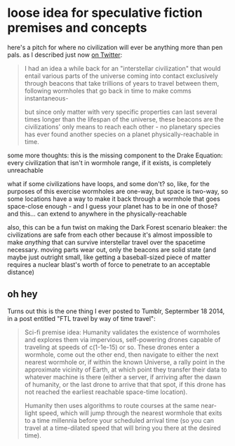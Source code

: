 # loose idea for speculative fiction premises and concepts

here's a pitch for where no civilization will ever be anything more than pen pals. as I described just now [on Twitter](https://twitter.com/stuartpb/status/1126644109538500608):

> I had an idea a while back for an "interstellar civilization" that would entail various parts of the universe coming into contact exclusively through beacons that take trillions of years to travel between them, following wormholes that go back in time to make comms instantaneous-
>
> but since only matter with very specific properties can last several times longer than the lifespan of the universe, these beacons are the civilizations' only means to reach each other - no planetary species has ever found another species on a planet physically-reachable in time.

some more thoughts: this is the missing component to the Drake Equation: every civilization that isn't in wormhole range, if it exists, is completely unreachable

what if some civilizations have loops, and some don't? so, like, for the purposes of this exercise wormholes are one-way, but space is two-way, so some locations have a way to make it back through a wormhole that goes space-close enough - and I guess your planet has to be in one of those? and this... can extend to anywhere in the physically-reachable

also, this can be a fun twist on making the Dark Forest scenario bleaker: the civilizations are safe from each other because it's almost impossible to make *anything* that can survive interstellar travel over the spacetime necessary. moving parts wear out, only the beacons are solid state (and maybe just outright small, like getting a baseball-sized piece of matter requires a nuclear blast's worth of force to penetrate to an acceptable distance)

## oh hey

Turns out this is the one thing I ever posted to Tumblr, Septermber 18 2014, in a post entitled "FTL travel by way of time travel":

> Sci-fi premise idea: Humanity validates the existence of wormholes and explores them via impervious, self-powering drones capable of traveling at speeds of c(1-1e-15) or so. These drones enter a wormhole, come out the other end, then navigate to either the next nearest wormhole or, if within the known Universe, a rally point in the approximate vicinity of Earth, at which point they transfer their data to whatever machine is there (either a server, if arriving after the dawn of humanity, or the last drone to arrive that that spot, if this drone has not reached the earliest reachable space-time location).
>
> Humanity then uses algorithms to route courses at the same near-light speed, which will jump through the nearest wormhole that exits to a time millennia before your scheduled arrival time (so you can travel at a time-dilated speed that will bring you there at the desired time).
